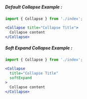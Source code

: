 ##### Default Collapse Example :
```jsx
import { Collapse } from './index';

<Collapse title="Collapse Title">
  Collapse content
</Collapse>
```

##### Soft Expand Collapse Example :
```jsx
import { Collapse } from './index';

<Collapse
  title="Collapse Title"
  softExpand
>
  Collapse content
</Collapse>
```